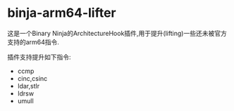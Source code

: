# binja-arm64-lifter

这是一个Binary Ninja的ArchitectureHook插件,用于提升(lifting)一些还未被官方支持的arm64指令.

插件支持提升如下指令:

 - ccmp
 - cinc,csinc
 - ldar,stlr
 - ldrsw
 - umull

